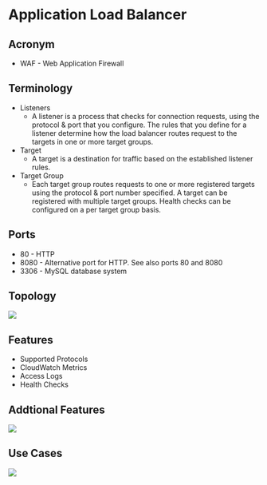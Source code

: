 # Application Load Balancer

## Acronym
* WAF - Web Application Firewall

## Terminology
* Listeners
  * A listener is a process that checks for connection requests,
    using the protocol & port that you configure. The rules that
    you define for a listener determine how the load balancer
    routes request to the targets in one or more target groups.
* Target
  * A target is a destination for traffic based on the established
    listener rules.
* Target Group
  * Each target group routes requests to one or more registered
    targets using the protocol & port number specified.
    A target can be registered with multiple target groups.
    Health checks can be configured on a per target group basis.

## Ports 
* 80 - HTTP
* 8080 - Alternative port for HTTP. See also ports 80 and 8080
* 3306 - MySQL database system

## Topology
[<img src="https://i.imgur.com/26Z96zL.png">](https://i.imgur.com/26Z96zL.png)

## Features
* Supported Protocols
* CloudWatch Metrics
* Access Logs
* Health Checks

## Addtional Features
[<img src="https://i.imgur.com/Nt57Osy.png">](https://i.imgur.com/Nt57Osy.png)

## Use Cases
[<img src="https://i.imgur.com/z3tdRtd.png">](https://i.imgur.com/z3tdRtd.png)
